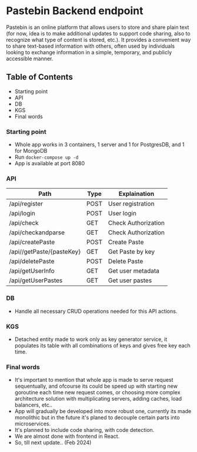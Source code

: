 # Pastebin Backend endpoint

Pastebin is an online platform that allows users to store and share plain text (for now, idea is to make additional updates to support code sharing, also to recognize what type of content is stored, etc.). It provides a convenient way to share text-based information with others, often used by individuals looking to exchange information in a simple, temporary, and publicly accessible manner.

## Table of Contents
- Starting point
- API
- DB
- KGS
- Final words

### Starting point
- Whole app works in 3 containers, 1 server and 1 for PostgresDB, and 1 for MongoDB
- Run `docker-compose up -d`
- App is available at port 8080

### API 
| Path | Type | Explaination |
| ------------ | ------------- | ------------- |
| /api/register | POST  | User registration |
| /api/login | POST  | User login |
| /api/check | GET | Check Authorization |
| /api/checkandparse | GET  | Check Authorization |
| /api/createPaste | POST  | Create Paste |
| /api//getPaste/{pasteKey} | GET  | Get Paste by key |
| /api/deletePaste | POST  | Delete Paste |
| /api/getUserInfo | GET  | Get user metadata |
| /api/getUserPastes | GET  | Get user pastes |

### DB 
- Handle all necessary CRUD operations needed for this API actions.

### KGS
- Detached entity made to work only as key generator service, it populates its table with all combinations of keys and gives free key each time.

### Final words
- It's important to mention that whole app is made to serve request sequentually, and ofcourse its could be speed up with starting new goroutine each time new request comes, or choosing more complex architecture solution with multiplicating servers, adding caches, load balancers, etc..
- App will gradually be developed into more robust one, currently its made monolithic but in the future it's planed to decouple certain parts into microservices.
- It's planned to include code sharing, with code detection.
- We are almost done with frontend in React.
- So, till next update.. (Feb 2024)
